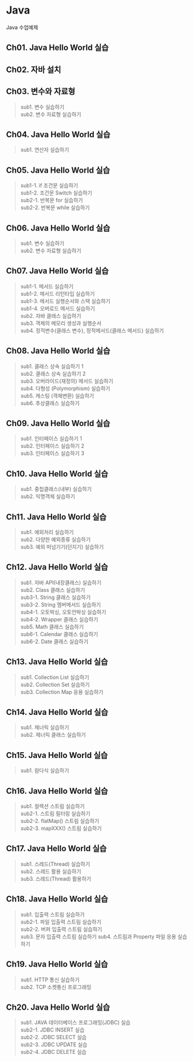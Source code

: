 # Java
Java 수업예제

## Ch01. Java Hello World 실습

## Ch02. 자바 설치

## Ch03. 변수와 자료형
> sub1. 변수 실습하기   
> sub2. 변수 자료형 실습하기

## Ch04. Java Hello World 실습
> sub1. 연산자 실습하기

## Ch05. Java Hello World 실습
> sub1-1. if 조건문 실습하기   
> sub1-2. 조건문 Switch 실습하기  
> sub2-1. 반복문 for 실습하기   
> sub2-2. 반복문 while 실습하기

## Ch06. Java Hello World 실습
> sub1. 변수 실습하기   
> sub2. 변수 자료형 실습하기

## Ch07. Java Hello World 실습
> sub1-1. 메서드 실습하기   
> sub1-2. 메서드 리턴타입 실습하기  
> sub1-3. 메서드 실행순서와 스택 실습하기   
> sub1-4. 오버로드 메서드 실습하기   
> sub2. 자바 클래스 실습하기   
> sub3. 객체의 메모리 생성과 실행순서   
> sub4. 정적변수(클래스 변수), 정적메서드(클래스 메서드) 실습하기

## Ch08. Java Hello World 실습
> sub1. 클래스 상속 실습하기 1   
> sub2. 클래스 상속 실습하기 2   
> sub3. 오버라이드(재정의) 메서드 실습하기   
> sub4. 다형성 (Polymorphism) 실습하기   
> sub5. 캐스팅 (객체변환) 실습하기   
> sub6. 추상클래스 실습하기

## Ch09. Java Hello World 실습
> sub1. 인터페이스 실습하기 1   
> sub2. 인터페이스 실습하기 2   
> sub3. 인터페이스 실습하기 3

## Ch10. Java Hello World 실습
> sub1. 중첩클래스(내부) 실습하기   
> sub2. 익명객체 실습하기

## Ch11. Java Hello World 실습
> sub1. 예외처리 실습하기   
> sub2. 다양한 예외종류 실습하기   
> sub3. 예외 떠넘기기(던지기) 실습하기

## Ch12. Java Hello World 실습
> sub1. 자바 API(내장클래스) 실습하기   
> sub2. Class 클래스 실습하기   
> sub3-1. String 클래스 실습하기   
> sub3-2. String 멤버메서드 실습하기   
> sub4-1. 오토박싱, 오토언박싱 실습하기   
> sub4-2. Wrapper 클래스 실습하기   
> sub5. Math 클래스 실습하기   
> sub6-1. Calendar 클래스 실습하기  
> sub6-2. Date 클래스 실습하기 

## Ch13. Java Hello World 실습
> sub1. Collection List 실습하기   
> sub2. Collection Set 실습하기   
> sub3. Collection Map 응용 실습하기

## Ch14. Java Hello World 실습
> sub1. 제너릭 실습하기   
> sub2. 제너릭 클래스 실습하기

## Ch15. Java Hello World 실습
> sub1. 람다식 실습하기

## Ch16. Java Hello World 실습
> sub1. 컬렉션 스트림 실습하기   
> sub2-1. 스트림 필터링 실습하기   
> sub2-2. flatMap() 스트림 실습하기   
> sub2-3. mapXXX() 스트림 실습하기

## Ch17. Java Hello World 실습
> sub1. 스레드(Thread) 실습하기   
> sub2. 스레드 활용 실습하기   
> sub3. 스레드(Thread) 활용하기

## Ch18. Java Hello World 실습
> sub1. 입출력 스트림 실습하기   
> sub2-1. 파일 입출력 스트림 실습하기   
> sub2-2. 버퍼 입출력 스트림 실습하기   
> sub3. 문자 입출력 스트림 실습하기
> sub4. 스트림과 Property 파일 응용 실습하기
 
## Ch19. Java Hello World 실습
> sub1. HTTP 통신 실습하기   
> sub2. TCP 소켓통신 프로그래밍

## Ch20. Java Hello World 실습
> sub1. JAVA 데이터베이스 프로그래밍(JDBC) 실습   
> sub2-1. JDBC INSERT 실습   
> sub2-2. JDBC SELECT 실습   
> sub2-3. JDBC UPDATE 실습   
> sub2-4. JDBC DELETE 실습


